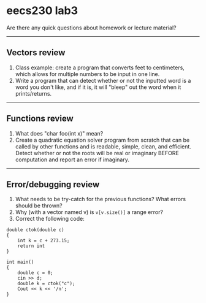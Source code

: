 # eecs230 lab3

Are there any quick questions about homework or lecture material?

--------------
Vectors review
--------------

1. Class example: create a program that converts feet to centimeters, which allows for multiple 
numbers to be input in one line.
2. Write a program that can detect whether or not the inputted word is a word you don't like,
 and if it is, it will "bleep" out the word when it prints/returns.

--------------
Functions review
--------------
1. What does "char foo(int x)" mean?
2. Create a quadratic equation solver program from scratch that can be called by other functions 
and is readable, simple, clean, and efficient. Detect whether or not the roots will be real or 
imaginary BEFORE computation and report an error if imaginary.

--------------
Error/debugging review
--------------
1. What needs to be try-catch for the previous functions? What errors should be thrown?
2. Why (with a vector named v) is `v[v.size()]` a range error?
3. Correct the following code: 
```
double ctok(double c)
{
    int k = c + 273.15;
    return int
}

int main()
{
    double c = 0;
    cin >> d;
    double k = ctok("c");
    Cout << k << '/n';
}
```